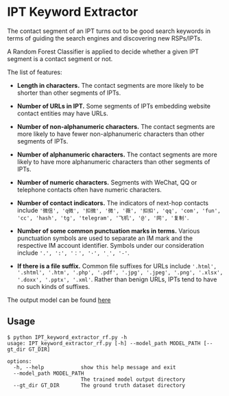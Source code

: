 # IPT Keyword Extractor

The contact segment of an IPT turns out to be good search keywords in terms of guiding the search engines and discovering new RSPs/IPTs.

A Random Forest Classifier is applied to decide whether a given IPT segment is a contact segment or not.

The list of features:

- **Length in characters.** The contact segments are more likely to be shorter than other segments of IPTs.

- **Number of URLs in IPT.** Some segments of IPTs embedding website contact entities may have URLs.

- **Number of non-alphanumeric characters.** The contact segments are more likely to have fewer non-alphanumeric characters than other segments of IPTs.

- **Number of alphanumeric characters.** The contact segments are more likely to have more alphanumeric characters than other segments of IPTs.

- **Number of numeric characters.** Segments with WeChat, QQ or telephone contacts often have numeric characters.

- **Number of contact indicators.** The indicators of next-hop contacts include `'微信', 'q微', '扣微', '微', '薇', '扣扣', 'qq', 'com', 'fun', 'cc', 'hash', 'tg', 'telegram', '飞机', '@', '网', '复制'`.

- **Number of some common punctuation marks in terms.** Various punctuation symbols are used to separate an IM mark and the respective IM account identifier. Symbols under our consideration include `'.', ':', '：', '·', 'ͺ', '-'`.

- **If there is a file suffix.** Common file suffixes for URLs include `'.html', '.shtml', '.htm', '.php', '.pdf', '.jpg', '.jpeg', '.png', '.xlsx', '.doxx', '.pptx', '.xml'`. Rather than benign URLs, IPTs tend to have no such kinds of suffixes.

The output model can be found [here](../Search_Engine_Crawler/model/random_forest_model_keywords.pickle)

## Usage

```shell
$ python IPT_keyword_extractor_rf.py -h
usage: IPT_keyword_extractor_rf.py [-h] --model_path MODEL_PATH [--gt_dir GT_DIR]

options:
  -h, --help            show this help message and exit
  --model_path MODEL_PATH
                        The trained model output directory
  --gt_dir GT_DIR       The ground truth dataset directory
```